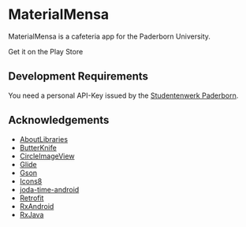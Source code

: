 # MaterialMensa
MaterialMensa is a cafeteria app for the Paderborn University.

Get it on the Play Store

## Development Requirements
You need a personal API-Key issued by the [Studentenwerk Paderborn](http://www.studentenwerk-pb.de).

## Acknowledgements
- [AboutLibraries](https://github.com/mikepenz/AboutLibraries)
- [ButterKnife](https://github.com/JakeWharton/butterknife)
- [CircleImageView](https://github.com/hdodenhof/CircleImageView)
- [Glide](https://github.com/bumptech/glide)
- [Gson](https://github.com/google/gson)
- [Icons8](https://icons8.com)
- [joda-time-android](https://github.com/dlew/joda-time-android)
- [Retrofit](https://github.com/square/retrofit)
- [RxAndroid](https://github.com/ReactiveX/RxAndroid)
- [RxJava](https://github.com/ReactiveX/RxJava)
